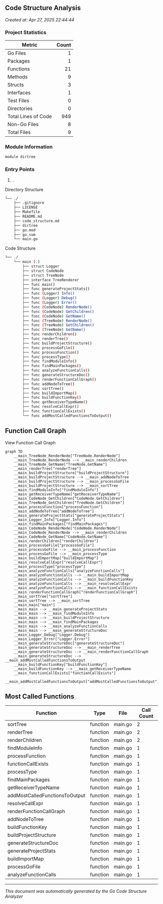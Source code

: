 ## Code Structure Analysis

*Created at: Apr 27, 2025 22:44:44*

### Project Statistics

| Metric | Count |
|--------|------:|
| Go Files | 1 |
| Packages | 1 |
| Functions | 21 |
| Methods | 9 |
| Structs | 3 |
| Interfaces | 1 |
| Test Files | 0 |
| Directories | 0 |
| Total Lines of Code | 949 |
| Non-Go Files | 8 |
| Total Files | 9 |

### Module Information

```bash
module dirtree
```

### Entry Points

1. `.`

Directory Structure

```bash
└── ./
    ├── .gitignore
    ├── LICENSE
    ├── Makefile
    ├── README.md
    ├── code_structure.md
    ├── dirtree
    ├── go.mod
    ├── go.sum
    └── main.go
```
</details>

Code Structure

```bash
└── ./
    └── main (.)
        ├── struct Logger
        ├── struct CodeNode
        ├── struct TreeNode
        ├── interface TreeRenderer
        ├── func main()
        ├── func generateProjectStats()
        ├── func (Logger) Info()
        ├── func (Logger) Debug()
        ├── func (Logger) Error()
        ├── func (CodeNode) RenderNode()
        ├── func (CodeNode) GetChildren()
        ├── func (CodeNode) GetName()
        ├── func (TreeNode) RenderNode()
        ├── func (TreeNode) GetChildren()
        ├── func (TreeNode) GetName()
        ├── func renderChildren()
        ├── func renderTree()
        ├── func buildProjectStructure()
        ├── func processGoFile()
        ├── func processFunction()
        ├── func processType()
        ├── func findModuleInfo()
        ├── func findMainPackages()
        ├── func analyzeFunctionCalls()
        ├── func generateStructureDoc()
        ├── func renderFunctionCallGraph()
        ├── func addNodeToTree()
        ├── func sortTree()
        ├── func buildImportMap()
        ├── func buildFunctionKey()
        ├── func getReceiverTypeName()
        ├── func resolveCallExpr()
        ├── func functionCallExists()
        └── func addMostCalledFunctionsToOutput()
```
</details>

## Function Call Graph

View Function Call Graph

```mermaid
graph TD
    __main_TreeNode_RenderNode["TreeNode.RenderNode"]
    __main_TreeNode_RenderNode --> __main_renderChildren
    __main_TreeNode_GetName["TreeNode.GetName"]
    __main_renderTree["renderTree"]
    __main_buildProjectStructure["buildProjectStructure"]
    __main_buildProjectStructure --> __main_addNodeToTree
    __main_buildProjectStructure --> __main_processGoFile
    __main_buildProjectStructure --> __main_sortTree
    __main_findModuleInfo["findModuleInfo"]
    __main_getReceiverTypeName["getReceiverTypeName"]
    __main_CodeNode_GetChildren["CodeNode.GetChildren"]
    __main_TreeNode_GetChildren["TreeNode.GetChildren"]
    __main_processFunction["processFunction"]
    __main_addNodeToTree["addNodeToTree"]
    __main_generateProjectStats["generateProjectStats"]
    __main_Logger_Info["Logger.Info"]
    __main_findMainPackages["findMainPackages"]
    __main_CodeNode_RenderNode["CodeNode.RenderNode"]
    __main_CodeNode_RenderNode --> __main_renderChildren
    __main_CodeNode_GetName["CodeNode.GetName"]
    __main_renderChildren["renderChildren"]
    __main_processGoFile["processGoFile"]
    __main_processGoFile --> __main_processFunction
    __main_processGoFile --> __main_processType
    __main_buildImportMap["buildImportMap"]
    __main_resolveCallExpr["resolveCallExpr"]
    __main_processType["processType"]
    __main_analyzeFunctionCalls["analyzeFunctionCalls"]
    __main_analyzeFunctionCalls --> __main_buildImportMap
    __main_analyzeFunctionCalls --> __main_buildFunctionKey
    __main_analyzeFunctionCalls --> __main_resolveCallExpr
    __main_analyzeFunctionCalls --> __main_functionCallExists
    __main_renderFunctionCallGraph["renderFunctionCallGraph"]
    __main_sortTree["sortTree"]
    __main_sortTree --> __main_sortTree
    __main_main["main"]
    __main_main --> __main_generateProjectStats
    __main_main --> __main_findModuleInfo
    __main_main --> __main_buildProjectStructure
    __main_main --> __main_findMainPackages
    __main_main --> __main_analyzeFunctionCalls
    __main_main --> __main_generateStructureDoc
    __main_Logger_Debug["Logger.Debug"]
    __main_Logger_Error["Logger.Error"]
    __main_generateStructureDoc["generateStructureDoc"]
    __main_generateStructureDoc --> __main_renderTree
    __main_generateStructureDoc --> __main_renderFunctionCallGraph
    __main_generateStructureDoc --> __main_addMostCalledFunctionsToOutput
    __main_buildFunctionKey["buildFunctionKey"]
    __main_buildFunctionKey --> __main_getReceiverTypeName
    __main_functionCallExists["functionCallExists"]
    __main_addMostCalledFunctionsToOutput["addMostCalledFunctionsToOutput"]
```
</details>


## Most Called Functions

| Function | Type | File | Call Count |
|----------|------|------|------------|
| sortTree | function | main.go | 2 |
| renderTree | function | main.go | 2 |
| renderChildren | function | main.go | 2 |
| findModuleInfo | function | main.go | 1 |
| processFunction | function | main.go | 1 |
| functionCallExists | function | main.go | 1 |
| processType | function | main.go | 1 |
| findMainPackages | function | main.go | 1 |
| getReceiverTypeName | function | main.go | 1 |
| addMostCalledFunctionsToOutput | function | main.go | 1 |
| resolveCallExpr | function | main.go | 1 |
| renderFunctionCallGraph | function | main.go | 1 |
| addNodeToTree | function | main.go | 1 |
| buildFunctionKey | function | main.go | 1 |
| buildProjectStructure | function | main.go | 1 |
| generateStructureDoc | function | main.go | 1 |
| generateProjectStats | function | main.go | 1 |
| buildImportMap | function | main.go | 1 |
| processGoFile | function | main.go | 1 |
| analyzeFunctionCalls | function | main.go | 1 |

---
*This document was automatically generated by the Go Code Structure Analyzer*
